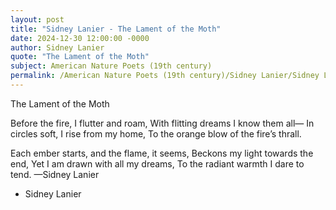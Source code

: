 ```yaml
---
layout: post
title: "Sidney Lanier - The Lament of the Moth"
date: 2024-12-30 12:00:00 -0000
author: Sidney Lanier
quote: "The Lament of the Moth"
subject: American Nature Poets (19th century)
permalink: /American Nature Poets (19th century)/Sidney Lanier/Sidney Lanier - The Lament of the Moth
---
```


The Lament of the Moth

Before the fire, I flutter and roam,
With flitting dreams I know them all—
In circles soft, I rise from my home,
To the orange blow of the fire’s thrall.

Each ember starts, and the flame, it seems, 
Beckons my light towards the end,
Yet I am drawn with all my dreams,
To the radiant warmth I dare to tend.
—Sidney Lanier

- Sidney Lanier
